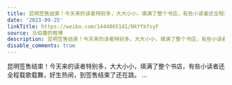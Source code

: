 ```yaml
---
title: 昆明签售结束！今天来的读者特别多，大大小小，填满了整个书店，有些小读者还全程载歌载舞，好生热闹，到签售结束了还在跳。
date: '2023-09-25'
linkTitle: https://weibo.com/1444865141/NkYfkfsyF
source: 马伯庸的微博
description: 昆明签售结束！今天来的读者特别多，大大小小，填满了整个书店，有些小读者还全程载歌载舞，好生热闹，到签售结束了还在跳。  ...
disable_comments: true
---
```

昆明签售结束！今天来的读者特别多，大大小小，填满了整个书店，有些小读者还全程载歌载舞，好生热闹，到签售结束了还在跳。  ...